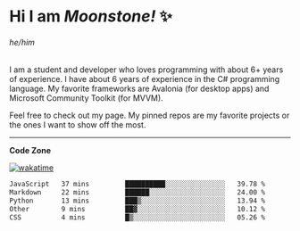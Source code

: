 
<!--
**MoonstoneStudios/MoonstoneStudios** is a ✨ _special_ ✨ repository because its `README.md` (this file) appears on your GitHub profile.

Here are some ideas to get you started:

- 🔭 I’m currently working on ...
- 🌱 I’m currently learning ...
- 👯 I’m looking to collaborate on ...
- 🤔 I’m looking for help with ...
- 💬 Ask me about ...
- 📫 How to reach me: ...
- 😄 Pronouns: ...
- ⚡ Fun fact: ...
-->

# Hi I am _Moonstone!_  ✨
###### he/him

I am a student and developer who loves programming with about 6+ years of experience. 
I have about 6 years of experience in the C# programming language. 
My favorite frameworks are Avalonia (for desktop apps) and Microsoft Community Toolkit (for MVVM).

Feel free to check out my page. My pinned repos are my favorite projects or the ones I want to show off the most. 

---

**Code Zone**


[![wakatime](https://wakatime.com/badge/user/35c755da-7226-42ef-89f9-892c03fbcf7e.svg?style=for-the-badge)](https://wakatime.com/@35c755da-7226-42ef-89f9-892c03fbcf7e)
<!--START_SECTION:waka-->

```txt
JavaScript   37 mins         ██████████░░░░░░░░░░░░░░░   39.78 %
Markdown     22 mins         ██████░░░░░░░░░░░░░░░░░░░   24.00 %
Python       13 mins         ███▒░░░░░░░░░░░░░░░░░░░░░   13.94 %
Other        9 mins          ██▓░░░░░░░░░░░░░░░░░░░░░░   10.12 %
CSS          4 mins          █▒░░░░░░░░░░░░░░░░░░░░░░░   05.26 %
```

<!--END_SECTION:waka-->
